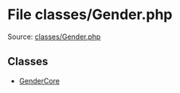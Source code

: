 File classes/Gender.php
=========

Source: [classes/Gender.php](https://github.com/PrestaShop/PrestaShop/blob/1.5.5.0/classes/Gender.php)


Classes
-------

* [GenderCore](class.GenderCore.md)

